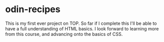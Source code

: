 # odin-recipes

This is my first ever project on TOP. So far if I complete this I'll be able to have a full understanding of HTML basics. I look forward to learning more from this course, and advancing onto the basics of CSS. 
